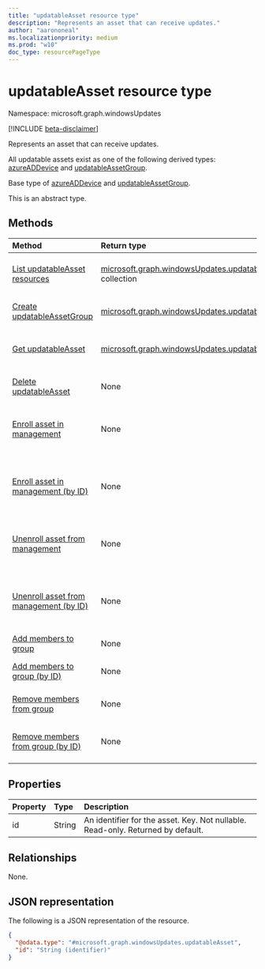 ```yaml
---
title: "updatableAsset resource type"
description: "Represents an asset that can receive updates."
author: "aarononeal"
ms.localizationpriority: medium
ms.prod: "w10"
doc_type: resourcePageType
---
```


# updatableAsset resource type

Namespace: microsoft.graph.windowsUpdates

[!INCLUDE [beta-disclaimer](../../includes/beta-disclaimer.md)]

Represents an asset that can receive updates.

All updatable assets exist as one of the following derived types: [azureADDevice](../resources/windowsupdates-azureaddevice.md) and [updatableAssetGroup](../resources/windowsupdates-updatableassetgroup.md).

Base type of [azureADDevice](../resources/windowsupdates-azureaddevice.md) and [updatableAssetGroup](../resources/windowsupdates-updatableassetgroup.md).

This is an abstract type.

## Methods
|Method|Return type|Description|
|:---|:---|:---|
|[List updatableAsset resources](../api/adminwindowsupdates-list-updatableassets.md)|[microsoft.graph.windowsUpdates.updatableAsset](../resources/windowsupdates-updatableasset.md) collection|Get a list of the [updatableAsset](../resources/windowsupdates-updatableasset.md) objects and their properties.|
|[Create updatableAssetGroup](../api/adminwindowsupdates-post-updatableassets-updatableassetgroup.md)|[microsoft.graph.windowsUpdates.updatableAssetGroup](../resources/windowsupdates-updatableassetgroup.md)|Create a new [updatableAssetGroup](../resources/windowsupdates-updatableassetgroup.md) object.|
|[Get updatableAsset](../api/windowsupdates-updatableasset-get.md)|[microsoft.graph.windowsUpdates.updatableAsset](../resources/windowsupdates-updatableasset.md)|Read the properties and relationships of an [updatableAsset](../resources/windowsupdates-updatableasset.md) object.|
|[Delete updatableAsset](../api/windowsupdates-updatableasset-delete.md)|None|Delete an [updatableAsset](../resources/windowsupdates-updatableasset.md) object.|
|[Enroll asset in management](../api/windowsupdates-updatableasset-enrollassets.md)|None|Enroll [updatableAssets](../resources/windowsupdates-updatableasset.md) in update management by the deployment service.|
|[Enroll asset in management (by ID)](../api/windowsupdates-updatableasset-enrollassetsbyid.md)|None|Enroll [updatableAssets](../resources/windowsupdates-updatableasset.md) of the same type in update management by the deployment service.|
|[Unenroll asset from management](../api/windowsupdates-updatableasset-unenrollassets.md)|None|Unenroll [updatableAssets](../resources/windowsupdates-updatableasset.md) from update management by the deployment service.|
|[Unenroll asset from management (by ID)](../api/windowsupdates-updatableasset-unenrollassetsbyid.md)|None|Unenroll [updatableAssets](../resources/windowsupdates-updatableasset.md) of the same type from update management by the deployment service.|
|[Add members to group](../api/windowsupdates-updatableassetgroup-addmembers.md)|None|Add members to an [updatableAssetGroup](../resources/windowsupdates-updatableassetgroup.md).|
|[Add members to group (by ID)](../api/windowsupdates-updatableassetgroup-addmembersbyid.md)|None|Add members of the same type to an [updatableAssetGroup](../resources/windowsupdates-updatableassetgroup.md).|
|[Remove members from group](../api/windowsupdates-updatableassetgroup-removemembers.md)|None|Remove members from an [updatableAssetGroup](../resources/windowsupdates-updatableassetgroup.md).|
|[Remove members from group (by ID)](../api/windowsupdates-updatableassetgroup-removemembersbyid.md)|None|Remove members of the same type from an [updatableAssetGroup](../resources/windowsupdates-updatableassetgroup.md).|

## Properties
|Property|Type|Description|
|:---|:---|:---|
|id|String|An identifier for the asset. Key. Not nullable. Read-only. Returned by default.|

## Relationships
None.

## JSON representation
The following is a JSON representation of the resource.
<!-- {
  "blockType": "resource",
  "keyProperty": "id",
  "@odata.type": "microsoft.graph.windowsUpdates.updatableAsset",
  "openType": false
}
-->
``` json
{
  "@odata.type": "#microsoft.graph.windowsUpdates.updatableAsset",
  "id": "String (identifier)"
}
```

